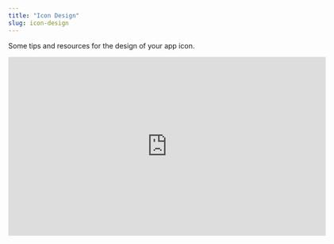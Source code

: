 ```yaml
---
title: "Icon Design"
slug: icon-design
---
```


Some tips and resources for the design of your app icon.

<embed src="https://s3.amazonaws.com/mgwu-misc/SA2015/LectureSlides/IconDesign.pdf" width="640" height="360" type='application/pdf'>